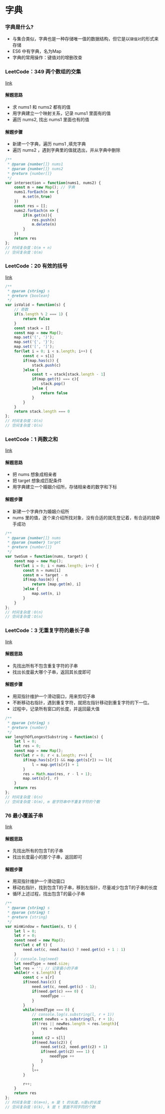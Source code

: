 # 字典

### 字典是什么?
- 与集合类似，字典也是一种存储唯一值的数据结构，但它是以`键值对`的形式来存储
- ES6 中有字典，名为Map
- 字典的常用操作：键值对的增删改查

### LeetCode：349 两个数组的交集
[link](https://leetcode-cn.com/problems/intersection-of-two-arrays/)

#### 解题思路
- 求 nums1 和 nums2 都有的值
- 用字典建立一个映射关系，记录 nums1 里面有的值
- 遍历 nums2, 找出 nums1 里面也有的值

#### 解题步骤
- 新建一个字典，遍历 nums1 ,填充字典
- 遍历 nums2 ，遇到字典里的值就选出，并从字典中删除

```javascript
/**
 * @param {number[]} nums1
 * @param {number[]} nums2
 * @return {number[]}
 */
var intersection = function(nums1, nums2) {
    const m = new Map(); // 字典
    nums1.forEach(n => {
        m.set(n,true)
    })
    const res = [];
    nums2.forEach(n => {
        if(m.get(n)){
            res.push(n)
            m.delete(n)
        }
    })
    return res
};
// 时间复杂度：O(m + n)
// 空间复杂度：O(m)
```

### LeetCode：20 有效的括号
[link](https://leetcode-cn.com/problems/valid-parentheses/)

```javascript
/**
 * @param {string} s
 * @return {boolean}
 */
var isValid = function(s) {
    // 奇数
    if(s.length % 2 === 1) {
        return false
    }
    const stack = []
    const map = new Map();
    map.set('(', ')');
    map.set('{', '}');
    map.set('[', ']');
    for(let i = 0; i < s.length; i++) {
        const c = s[i]
        if(map.has(c)) {
            stack.push(c)
        }else {
            const t = stack[stack.length - 1]
            if(map.get(t) === c){
                stack.pop()
            }else {
                return false
            }
        }
    }
    return stack.length === 0
};
// 时间复杂度：O(n)
// 空间复杂度：O(n)
```

### LeetCode：1 两数之和
[link](https://leetcode-cn.com/problems/two-sum/)

#### 解题思路
- 把 nums 想象成相亲者
- 把 target 想象成匹配条件
- 用字典建立一个婚姻介绍所，存储相亲者的数字和下标

#### 解题步骤
- 新建一个字典作为婚姻介绍所
- nums 里的值，逐个来介绍所找对象，没有合适的就先登记着，有合适的就牵手成功

```javascript
/**
 * @param {number[]} nums
 * @param {number} target
 * @return {number[]}
 */
var twoSum = function(nums, target) {
    const map = new Map();
    for(let i = 0; i < nums.length; i++) {
        const n = nums[i]
        const m = target - n
        if(map.has(m)) {
            return [map.get(m), i]
        }else {
            map.set(n, i)
        }
    }
};
// 时间复杂度：O(n)
// 空间复杂度：O(n)
```

### LeetCode：3 无重复字符的最长子串
[link](https://leetcode-cn.com/problems/longest-substring-without-repeating-characters/)

#### 解题思路
- 先找出所有不包含重复字符的子串
- 找出长度最大哪个子串，返回其长度即可

#### 解题步骤
- 用双指针维护一个滑动窗口，用来剪切子串
- 不断移动右指针，遇到重复字符，就把左指针移动到重复字符的下一位。
- 过程中，记录所有窗口的长度，并返回最大值

```javascript
/**
 * @param {string} s
 * @return {number}
 */
var lengthOfLongestSubstring = function(s) {
    let l = 0;
    let res = 0;
    const map = new Map();
    for(let r = 0; r < s.length; r++) {
        if(map.has(s[r]) && map.get(s[r]) >= l){
            l = map.get(s[r]) + 1
        }
        res = Math.max(res, r - l + 1);
        map.set(s[r], r)
    }
    return res
};
// 时间复杂度：O(n)
// 空间复杂度：O(m), m 是字符串中不重复字符的个数
```

### 76 最小覆盖子串
[link](https://leetcode-cn.com/problems/minimum-window-substring/)

#### 解题思路
- 先找出所有的包含T的子串
- 找出长度最小的那个子串，返回即可

#### 解题步骤
- 用双指针维护一个滑动窗口
- 移动右指针，找到包含T的子串，移到左指针，尽量减少包含T的子串的长度
- 循环上述过程，找出包含T的最小子串

```javascript
/**
 * @param {string} s
 * @param {string} t
 * @return {string}
 */
var minWindow = function(s, t) {
    let l = 0;
    let r = 0;
    const need = new Map();
    for(let c of t) {
        need.set(c, need.has(c) ? need.get(c) + 1 : 1)
    }
    // console.log(need)
    let needType = need.size;
    let res = ''; // 记录最小的子串
    while(r < s.length) {
        const c = s[r]
        if(need.has(c)) {
            need.set(c, need.get(c) - 1);
            if(need.get(c) === 0) {
                needType --
            }
        }
        while(needType === 0) {
            // console.log(s.substring(l, r + 1))
            const newRes = s.substring(l, r + 1);
            if(!res || newRes.length < res.length){
                res = newRes
            }
            const c2 = s[l]
            if(need.has(c2)) {
                need.set(c2, need.get(c2) + 1)
                if(need.get(c2) === 1) {
                    needType ++
                }
            }
            l++
        }

        r++;
    }
    return res
};
// 时间复杂度：O(m+n), m 是 t 的长度，n是s的长度
// 空间复杂度：O(k), k 是 t 里面不同字符的个数
```